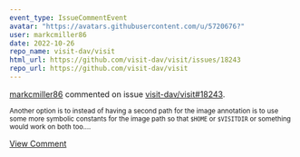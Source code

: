 ```yaml
---
event_type: IssueCommentEvent
avatar: "https://avatars.githubusercontent.com/u/5720676?"
user: markcmiller86
date: 2022-10-26
repo_name: visit-dav/visit
html_url: https://github.com/visit-dav/visit/issues/18243
repo_url: https://github.com/visit-dav/visit
---
```


<a href='https://github.com/markcmiller86' target='_blank'>markcmiller86</a> commented on issue <a href='https://github.com/visit-dav/visit/issues/18243' target='_blank'>visit-dav/visit#18243</a>.

<small>Another option is to instead of having a second path for the image annotation is to use some more symbolic constants for the image path so that `$HOME` or `$VISITDIR` or something would work on both too....</small>

<a href='https://github.com/visit-dav/visit/issues/18243' target='_blank'>View Comment</a>